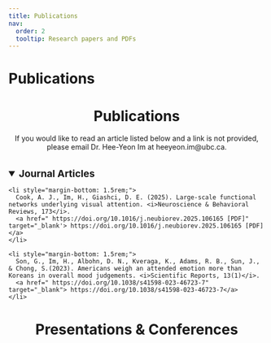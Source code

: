 ```yaml
---
title: Publications
nav:
  order: 2
  tooltip: Research papers and PDFs
---
```


# Publications

<h1 style="text-align: center;">Publications</h1>

<p style="text-align: center;">
  If you would like to read an article listed below and a link is not provided, please email Dr. Hee-Yeon Im at heeyeon.im@ubc.ca.
</p>

<!-- Journal Articles Section -->
<details open>
  <summary style="font-weight: bold; font-size: 1.2rem; margin-top: 2rem;">Journal Articles</summary>
  <ul style="list-style-type: none; padding-left: 0;">

    <li style="margin-bottom: 1.5rem;">
      Cook, A. J., Im, H., Giashci, D. E. (2025). Large-scale functional networks underlying visual attention. <i>Neuroscience & Behavioral Reviews, 173</i>.
      <a href=" https://doi.org/10.1016/j.neubiorev.2025.106165 [PDF]" target="_blank'> https://doi.org/10.1016/j.neubiorev.2025.106165 [PDF]</a>
    </li>

    <li style="margin-bottom: 1.5rem;">
      Son, G., Im, H., Albohn, D. N., Kveraga, K., Adams, R. B., Sun, J., & Chong, S.(2023). Americans weigh an attended emotion more than Koreans in overall mood judgements. <i>Scientific Reports, 13(1)</i>.
      <a href=" https://doi.org/10.1038/s41598-023-46723-7" target="_blank"> https://doi.org/10.1038/s41598-023-46723-7</a>
    </li>




  </ul>
</details>

<h1 style="text-align: center;">Presentations & Conferences</h1>
